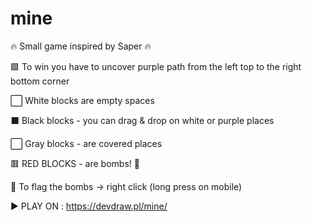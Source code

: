 # mine
🔥 Small game inspired by Saper 🔥

 🟪 To win you have to uncover purple path from the left top to the right bottom corner
 
 ⬜ White blocks are empty spaces
 
 ⬛ Black blocks - you can drag & drop on white or purple places
 
 ⬜ Gray blocks - are covered places
 
 🟥 RED BLOCKS - are bombs! 🧨
 
 🚩 To flag the bombs -> right click (long press on mobile) 
 
 ▶ PLAY ON : https://devdraw.pl/mine/
